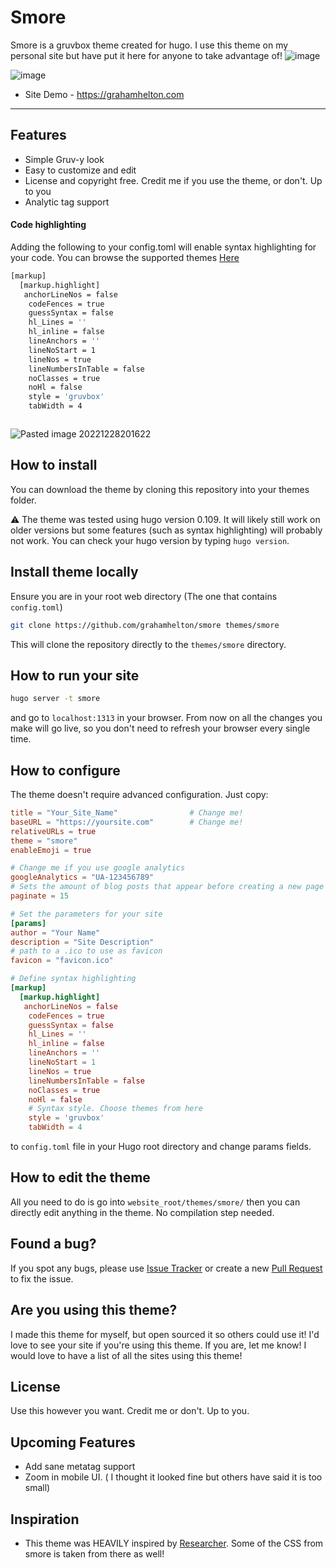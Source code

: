 # Smore 
Smore is a gruvbox theme created for hugo. I use this theme on my personal site but have put it here for anyone to take advantage of!
![image](https://user-images.githubusercontent.com/19278569/209897243-ec1d1554-40e9-4079-8bb9-62ef40e0d181.png)

![image](https://user-images.githubusercontent.com/19278569/209897278-3b2d2528-59ae-4346-9bc4-1280388f1d07.png)

- Site Demo - https://grahamhelton.com

---

## Features
- Simple Gruv-y look 
- Easy to customize and edit
- License and copyright free. Credit me if you use the theme, or don't. Up to you
- Analytic tag support


#### Code highlighting
Adding the following to your config.toml will enable syntax highlighting for your code. You can browse the supported themes [Here](https://github.com/alecthomas/chroma/tree/master/styles)

```bash
[markup]
  [markup.highlight]
   anchorLineNos = false
    codeFences = true
    guessSyntax = false
    hl_Lines = ''
    hl_inline = false
    lineAnchors = ''
    lineNoStart = 1
    lineNos = true 
    lineNumbersInTable = false 
    noClasses = true
    noHl = false
    style = 'gruvbox'
    tabWidth = 4



```
![Pasted image 20221228201622](https://user-images.githubusercontent.com/19278569/209893775-0e62c6fe-501e-4c20-ae5e-61dedf331268.png)



## How to install
You can download the theme by cloning this repository into your themes folder. 

⚠️ The theme was tested using hugo version 0.109. It will likely still work on older versions but some features (such as syntax highlighting) will probably not work. You can check your hugo version by typing `hugo version`.

## Install theme locally
Ensure you are in your root web directory (The one that contains `config.toml`)

```bash
git clone https://github.com/grahamhelton/smore themes/smore
```

This will clone the repository directly to the `themes/smore` directory.

## How to run your site

```bash
hugo server -t smore
```

and go to `localhost:1313` in your browser. From now on all the changes you make will go live, so you don't need to refresh your browser every single time.

## How to configure

The theme doesn't require advanced configuration. Just copy:

```toml
title = "Your_Site_Name"                # Change me!
baseURL = "https://yoursite.com"        # Change me!
relativeURLs = true
theme = "smore"
enableEmoji = true

# Change me if you use google analytics
googleAnalytics = "UA-123456789"        
# Sets the amount of blog posts that appear before creating a new page
paginate = 15

# Set the parameters for your site
[params]
author = "Your Name"
description = "Site Description"
# path to a .ico to use as favicon
favicon = "favicon.ico"  

# Define syntax highlighting
[markup]
  [markup.highlight]
   anchorLineNos = false
    codeFences = true
    guessSyntax = false
    hl_Lines = ''
    hl_inline = false
    lineAnchors = ''
    lineNoStart = 1
    lineNos = true 
    lineNumbersInTable = false 
    noClasses = true
    noHl = false
	# Syntax style. Choose themes from here
    style = 'gruvbox'
    tabWidth = 4
```

to `config.toml` file in your Hugo root directory and change params fields. 

## How to edit the theme <a id="how-to-edit" />

All you need to do is go into `website_root/themes/smore/` then you can directly edit anything in the theme. No compilation step needed.

## Found a bug? 

If you spot any bugs, please use [Issue Tracker](https://github.com/grahamhelton/smore/issues) or create a new [Pull Request](https://github.com/grahamhelton/smore/pulls) to fix the issue.

## Are you using this theme?
I made this theme for myself, but open sourced it so others could use it! I'd love to see your site if you're using this theme. If you are, let me know! I would love to have a list of all the sites using this theme!

## License

Use this however you want. Credit me or don't. Up to you.

## Upcoming Features
- Add sane metatag support
- Zoom in mobile UI. ( I thought it looked fine but others have said it is too small)

## Inspiration
- This theme was HEAVILY inspired by [Researcher](https://github.com/ojroques/hugo-researcher). Some of the CSS from smore is taken from there as well! 
